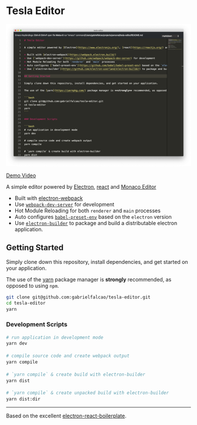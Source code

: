 # Tesla Editor

![Screenshot](https://github.com/gabrielfalcao/tesla-editor/raw/main/screenshot.png)

[Demo Video](https://github.com/gabrielfalcao/tesla-editor/raw/main/screencast.mp4)

A simple editor powered by [Electron](https://www.electronjs.org/), [react](https://reactjs.org/) and [Monaco Editor](https://microsoft.github.io/monaco-editor/)

* Built with [electron-webpack](https://webpack.electron.build/)
* Use [`webpack-dev-server`](https://github.com/webpack/webpack-dev-server) for development
* Hot Module Reloading for both `renderer` and `main` processes
* Auto configures [`babel-preset-env`](https://github.com/babel/babel-preset-env) based on the `electron` version
* Use [`electron-builder`](https://github.com/electron-userland/electron-builder) to package and build a distributable electron application.

## Getting Started

Simply clone down this repository, install dependencies, and get started on your application.

The use of the [yarn](https://yarnpkg.com/) package manager is **strongly** recommended, as opposed to using `npm`.

```bash
git clone git@github.com:gabrielfalcao/tesla-editor.git
cd tesla-editor
yarn
```

### Development Scripts

```bash
# run application in development mode
yarn dev

# compile source code and create webpack output
yarn compile

# `yarn compile` & create build with electron-builder
yarn dist

# `yarn compile` & create unpacked build with electron-builder
yarn dist:dir
```

----

Based on the excellent [electron-react-boilerplate](https://github.com/electron-react-boilerplate/electron-react-boilerplate).
